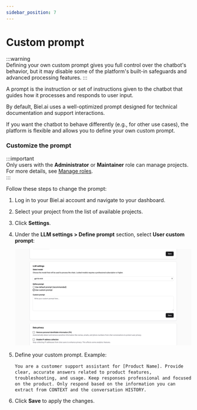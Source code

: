 ```yaml
---
sidebar_position: 7
---
```


# Custom prompt

:::warning  
Defining your own custom prompt gives you full control over the chatbot's behavior, but it may disable some of the platform's built-in safeguards and advanced processing features.
:::

A prompt is the instruction or set of instructions given to the chatbot that guides how it processes and responds to user input.

By default, Biel.ai uses a well-optimized prompt designed for technical documentation and support interactions.

If you want the chatbot to behave differently (e.g., for other use cases), the platform is flexible and allows you to define your own custom prompt.

### Customize the prompt  

:::important  
Only users with the **Administrator** or **Maintainer** role can manage projects. For more details, see [Manage roles](../customization/roles.md).  
:::  

Follow these steps to change the prompt:

1. Log in to your Biel.ai account and navigate to your dashboard.
2. Select your project from the list of available projects.
3. Click **Settings**.
4. Under the **LLM settings > Define prompt** section, select **User custom prompt**:

    ![Custom prompt](./images/custom-prompt.png)

5. Define your custom prompt. Example:

    ```
    You are a customer support assistant for [Product Name]. Provide clear, accurate answers related to product features, troubleshooting, and usage. Keep responses professional and focused on the product. Only respond based on the information you can extract from CONTEXT and the conversation HISTORY.
    ```

6. Click **Save** to apply the changes.
